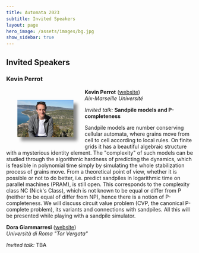 ```yaml
---
title: Automata 2023
subtitle: Invited Speakers
layout: page
hero_image: /assets/images/bg.jpg
show_sidebar: true
---
```



## Invited Speakers

### Kevin Perrot


<img src="/assets/images/invited/kevin.jpg" alt="Kevin Perrot" style="float: left; width: 30%; box-shadow: 10px 10px 8px #888888; margin: 30px">

**Kevin Perrot** ([website](https://pageperso.lis-lab.fr/kevin.perrot/))  
_Aix-Marseille Université_

_Invited talk:_ __Sandpile models and P-completeness__

Sandpile models are number conserving cellular automata, where grains  move from cell to cell according to local rules. On finite grids it has  a beautiful algebraic structure with a mysterious identity element. The  "complexity" of such models can be studied through the algorithmic  hardness of predicting the dynamics, which is feasible in polynomial  time simply by simulating the whole stabilization process of grains  move. From a theoretical point of view, whether it is possible or not to  do better, i.e. predict sandpiles in logarithmic time on parallel  machines (PRAM), is still open. This corresponds to the complexity class  NC (Nick's Class), which is not known to be equal or differ from P  (neither to be equal of differ from NP), hence there is a notion of  P-completeness. We will discuss circuit value problem (CVP, the canonical P-complete problem), its variants and connections with  sandpiles. All this will be presented while playing with a sandpile 
simulator.
 
 **Dora Giammarresi** ([website](https://www.mat.uniroma2.it/~giammarr/))  
_Università di Roma "Tor Vergata"_

_Invited talk:_ TBA
